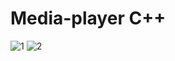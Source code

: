 # Media-player C++


![1](https://user-images.githubusercontent.com/59769437/182127421-956faf10-8320-429c-9272-40f104049a4d.png)
![2](https://user-images.githubusercontent.com/59769437/182127450-c83376f6-1351-4157-a26a-25dff6cb84f1.png)
